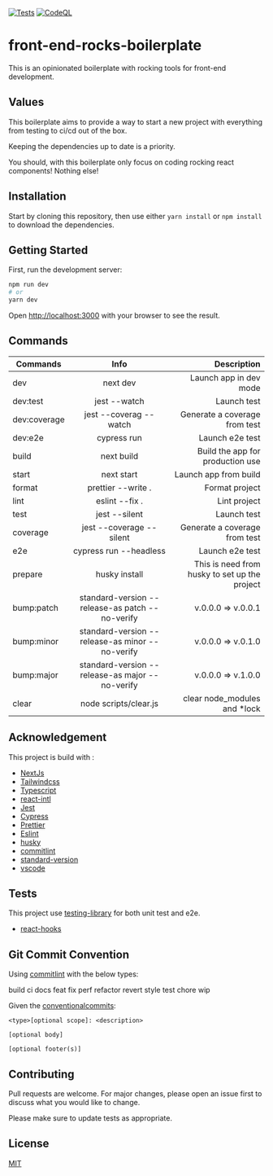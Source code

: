 [![Tests](https://github.com/FabienGreard/front-end-rocks-boilerplate/actions/workflows/tests.yml/badge.svg)](https://github.com/FabienGreard/front-end-rocks-boilerplate/actions/workflows/tests.yml)
[![CodeQL](https://github.com/FabienGreard/front-end-rocks-boilerplate/actions/workflows/codeql-analysis.yml/badge.svg)](https://github.com/FabienGreard/front-end-rocks-boilerplate/actions/workflows/codeql-analysis.yml)

# front-end-rocks-boilerplate

This is an opinionated boilerplate with rocking tools for front-end development.

## Values

This boilerplate aims to provide a way to start a new project with everything from testing to ci/cd out of the box.

Keeping the dependencies up to date is a priority.

You should, with this boilerplate only focus on coding rocking react components! Nothing else!

## Installation

Start by cloning this repository, then use either `yarn install` or `npm install` to download the dependencies.

## Getting Started

First, run the development server:

```bash
npm run dev
# or
yarn dev
```

Open [http://localhost:3000](http://localhost:3000) with your browser to see the result.

## Commands

| Commands     |                      Info                       |                                   Description |
| ------------ | :---------------------------------------------: | --------------------------------------------: |
| dev          |                    next dev                     |                        Launch app in dev mode |
| dev:test     |                  jest --watch                   |                                   Launch test |
| dev:coverage |             jest --coverag --watch              |                 Generate a coverage from test |
| dev:e2e      |                   cypress run                   |                               Launch e2e test |
| build        |                   next build                    |              Build the app for production use |
| start        |                   next start                    |                         Launch app from build |
| format       |               prettier --write .                |                                Format project |
| lint         |                 eslint --fix .                  |                                  Lint project |
| test         |                  jest --silent                  |                                   Launch test |
| coverage     |            jest --coverage --silent             |                 Generate a coverage from test |
| e2e          |             cypress run --headless              |                               Launch e2e test |
| prepare      |                  husky install                  | This is need from husky to set up the project |
| bump:patch   | standard-version --release-as patch --no-verify |                            v.0.0.0 => v.0.0.1 |
| bump:minor   | standard-version --release-as minor --no-verify |                            v.0.0.0 => v.0.1.0 |
| bump:major   | standard-version --release-as major --no-verify |                            v.0.0.0 => v.1.0.0 |
| clear        |              node scripts/clear.js              |                 clear node_modules and \*lock |

## Acknowledgement

This project is build with :

- [NextJs](https://nextjs.org/)
- [Tailwindcss](https://tailwindcss.com/)
- [Typescript](https://www.typescriptlang.org/)
- [react-intl](https://formatjs.io/)
- [Jest](https://jestjs.io/)
- [Cypress](https://www.cypress.io/)
- [Prettier](https://prettier.io/)
- [Eslint](https://eslint.org/)
- [husky](https://typicode.github.io/husky/#/)
- [commitlint](https://commitlint.js.org/#/)
- [standard-version](https://github.com/conventional-changelog/standard-version)
- [vscode](https://code.visualstudio.com/)

## Tests

This project use [testing-library](https://testing-library.com/) for both unit test and e2e.

- [react-hooks](https://react-hooks-testing-library.com/)

## Git Commit Convention

Using [commitlint](https://commitlint.js.org/#/) with the below types:

build
ci
docs
feat
fix
perf
refactor
revert
style
test
chore
wip

Given the [conventionalcommits](https://www.conventionalcommits.org/en/v1.0.0/):

```
<type>[optional scope]: <description>

[optional body]

[optional footer(s)]
```

## Contributing

Pull requests are welcome. For major changes, please open an issue first to discuss what you would like to change.

Please make sure to update tests as appropriate.

## License

[MIT](https://choosealicense.com/licenses/mit/)
